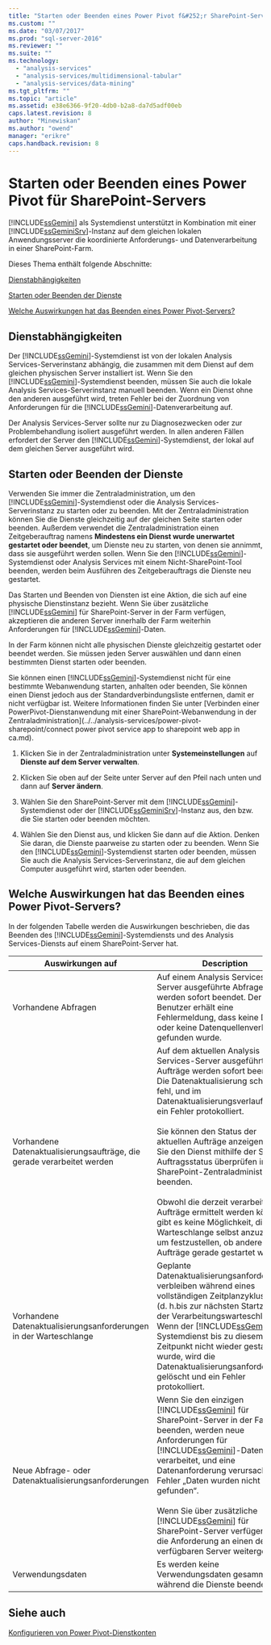 ```yaml
---
title: "Starten oder Beenden eines Power Pivot f&#252;r SharePoint-Servers | Microsoft Docs"
ms.custom: ""
ms.date: "03/07/2017"
ms.prod: "sql-server-2016"
ms.reviewer: ""
ms.suite: ""
ms.technology: 
  - "analysis-services"
  - "analysis-services/multidimensional-tabular"
  - "analysis-services/data-mining"
ms.tgt_pltfrm: ""
ms.topic: "article"
ms.assetid: e38e6366-9f20-4db0-b2a8-da7d5adf00eb
caps.latest.revision: 8
author: "Minewiskan"
ms.author: "owend"
manager: "erikre"
caps.handback.revision: 8
---
```

# Starten oder Beenden eines Power Pivot f&#252;r SharePoint-Servers
  [!INCLUDE[ssGemini](../../includes/ssgemini-md.md)] als Systemdienst unterstützt in Kombination mit einer [!INCLUDE[ssGeminiSrv](../../includes/ssgeminisrv-md.md)]-Instanz auf dem gleichen lokalen Anwendungsserver die koordinierte Anforderungs- und Datenverarbeitung in einer SharePoint-Farm.  
  
 Dieses Thema enthält folgende Abschnitte:  
  
 [Dienstabhängigkeiten](#dependencies)  
  
 [Starten oder Beenden der Dienste](#startstop)  
  
 [Welche Auswirkungen hat das Beenden eines Power Pivot-Servers?](#effects)  
  
##  <a name="dependencies"></a> Dienstabhängigkeiten  
 Der [!INCLUDE[ssGemini](../../includes/ssgemini-md.md)]-Systemdienst ist von der lokalen Analysis Services-Serverinstanz abhängig, die zusammen mit dem Dienst auf dem gleichen physischen Server installiert ist. Wenn Sie den [!INCLUDE[ssGemini](../../includes/ssgemini-md.md)]-Systemdienst beenden, müssen Sie auch die lokale Analysis Services-Serverinstanz manuell beenden. Wenn ein Dienst ohne den anderen ausgeführt wird, treten Fehler bei der Zuordnung von Anforderungen für die [!INCLUDE[ssGemini](../../includes/ssgemini-md.md)]-Datenverarbeitung auf.  
  
 Der Analysis Services-Server sollte nur zu Diagnosezwecken oder zur Problembehandlung isoliert ausgeführt werden. In allen anderen Fällen erfordert der Server den [!INCLUDE[ssGemini](../../includes/ssgemini-md.md)]-Systemdienst, der lokal auf dem gleichen Server ausgeführt wird.  
  
##  <a name="startstop"></a> Starten oder Beenden der Dienste  
 Verwenden Sie immer die Zentraladministration, um den [!INCLUDE[ssGemini](../../includes/ssgemini-md.md)]-Systemdienst oder die Analysis Services-Serverinstanz zu starten oder zu beenden. Mit der Zentraladministration können Sie die Dienste gleichzeitig auf der gleichen Seite starten oder beenden. Außerdem verwendet die Zentraladministration einen Zeitgeberauftrag namens **Mindestens ein Dienst wurde unerwartet gestartet oder beendet**, um Dienste neu zu starten, von denen sie annimmt, dass sie ausgeführt werden sollen. Wenn Sie den [!INCLUDE[ssGemini](../../includes/ssgemini-md.md)]-Systemdienst oder Analysis Services mit einem Nicht-SharePoint-Tool beenden, werden beim Ausführen des Zeitgeberauftrags die Dienste neu gestartet.  
  
 Das Starten und Beenden von Diensten ist eine Aktion, die sich auf eine physische Dienstinstanz bezieht. Wenn Sie über zusätzliche [!INCLUDE[ssGemini](../../includes/ssgemini-md.md)] für SharePoint-Server in der Farm verfügen, akzeptieren die anderen Server innerhalb der Farm weiterhin Anforderungen für [!INCLUDE[ssGemini](../../includes/ssgemini-md.md)]-Daten.  
  
 In der Farm können nicht alle physischen Dienste gleichzeitig gestartet oder beendet werden. Sie müssen jeden Server auswählen und dann einen bestimmten Dienst starten oder beenden.  
  
 Sie können einen [!INCLUDE[ssGemini](../../includes/ssgemini-md.md)]-Systemdienst nicht für eine bestimmte Webanwendung starten, anhalten oder beenden, Sie können einen Dienst jedoch aus der Standardverbindungsliste entfernen, damit er nicht verfügbar ist. Weitere Informationen finden Sie unter [Verbinden einer PowerPivot-Dienstanwendung mit einer SharePoint-Webanwendung in der Zentraladministration](../../analysis-services/power-pivot-sharepoint/connect power pivot service app to sharepoint web app in ca.md).  
  
1.  Klicken Sie in der Zentraladministration unter **Systemeinstellungen** auf **Dienste auf dem Server verwalten**.  
  
2.  Klicken Sie oben auf der Seite unter Server auf den Pfeil nach unten und dann auf **Server ändern**.  
  
3.  Wählen Sie den SharePoint-Server mit dem [!INCLUDE[ssGemini](../../includes/ssgemini-md.md)]-Systemdienst oder der [!INCLUDE[ssGeminiSrv](../../includes/ssgeminisrv-md.md)]-Instanz aus, den bzw. die Sie starten oder beenden möchten.  
  
4.  Wählen Sie den Dienst aus, und klicken Sie dann auf die Aktion. Denken Sie daran, die Dienste paarweise zu starten oder zu beenden. Wenn Sie den [!INCLUDE[ssGemini](../../includes/ssgemini-md.md)]-Systemdienst starten oder beenden, müssen Sie auch die Analysis Services-Serverinstanz, die auf dem gleichen Computer ausgeführt wird, starten oder beenden.  
  
##  <a name="effects"></a> Welche Auswirkungen hat das Beenden eines Power Pivot-Servers?  
 In der folgenden Tabelle werden die Auswirkungen beschrieben, die das Beenden des [!INCLUDE[ssGemini](../../includes/ssgemini-md.md)]-Systemdiensts und des Analysis Services-Diensts auf einem SharePoint-Server hat.  
  
|Auswirkungen auf|Description|  
|---------------|-----------------|  
|Vorhandene Abfragen|Auf einem Analysis Services-Server ausgeführte Abfragen werden sofort beendet. Der Benutzer erhält eine Fehlermeldung, dass keine Daten oder keine Datenquellenverbindung gefunden wurde.|  
|Vorhandene Datenaktualisierungsaufträge, die gerade verarbeitet werden|Auf dem aktuellen Analysis Services-Server ausgeführte Aufträge werden sofort beendet. Die Datenaktualisierung schlägt fehl, und im Datenaktualisierungsverlauf wird ein Fehler protokolliert.<br /><br /> Sie können den Status der aktuellen Aufträge anzeigen, bevor Sie den Dienst mithilfe der Seite Auftragsstatus überprüfen in der SharePoint-Zentraladministration beenden.<br /><br /> Obwohl die derzeit verarbeiteten Aufträge ermittelt werden können, gibt es keine Möglichkeit, die Warteschlange selbst anzuzeigen, um festzustellen, ob andere Aufträge gerade gestartet werden.|  
|Vorhandene Datenaktualisierungsanforderungen in der Warteschlange|Geplante Datenaktualisierungsanforderungen verbleiben während eines vollständigen Zeitplanzyklus (d. h.bis zur nächsten Startzeit) in der Verarbeitungswarteschlange. Wenn der [!INCLUDE[ssGemini](../../includes/ssgemini-md.md)]-Systemdienst bis zu diesem Zeitpunkt nicht wieder gestartet wurde, wird die Datenaktualisierungsanforderung gelöscht und ein Fehler protokolliert.|  
|Neue Abfrage- oder Datenaktualisierungsanforderungen|Wenn Sie den einzigen [!INCLUDE[ssGemini](../../includes/ssgemini-md.md)] für SharePoint-Server in der Farm beenden, werden neue Anforderungen für [!INCLUDE[ssGemini](../../includes/ssgemini-md.md)]-Daten nicht verarbeitet, und eine Datenanforderung verursacht den Fehler „Daten wurden nicht gefunden“.<br /><br /> Wenn Sie über zusätzliche [!INCLUDE[ssGemini](../../includes/ssgemini-md.md)] für SharePoint-Server verfügen, wird die Anforderung an einen der verfügbaren Server weitergeleitet.|  
|Verwendungsdaten|Es werden keine Verwendungsdaten gesammelt, während die Dienste beendet sind.|  
  
## Siehe auch  
 [Konfigurieren von Power Pivot-Dienstkonten](../../analysis-services/power-pivot-sharepoint/configure-power-pivot-service-accounts.md)  
  
  